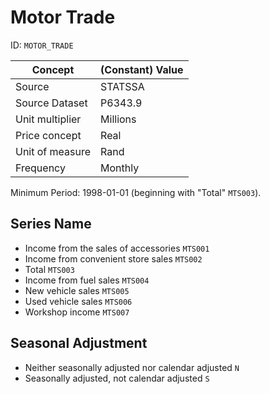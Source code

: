 # Motor Trade

ID: `MOTOR_TRADE`

| Concept | (Constant) Value |
| --- | --- |
| Source | STATSSA |
| Source Dataset | P6343.9 |
| Unit multiplier | Millions |
| Price concept | Real |
| Unit of measure | Rand |
| Frequency | Monthly |

Minimum Period: 1998-01-01 (beginning with "Total" `MTS003`).

## Series Name

-	Income from the sales of accessories	`MTS001`
-	Income from convenient store sales	`MTS002`
-	Total	`MTS003`
-	Income from fuel sales	`MTS004`
-	New vehicle sales	`MTS005`
-	Used vehicle sales	`MTS006`
-	Workshop income	`MTS007`

## Seasonal Adjustment

-   Neither seasonally adjusted nor calendar adjusted `N`
-   Seasonally adjusted, not calendar adjusted `S`

